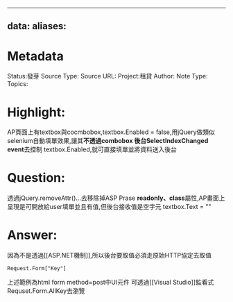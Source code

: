 

---
data:
aliases:
---
# Metadata
Status:發芽
Source Type:
Source URL:
Project:租貸
Author:
Note Type:
Topics:


# Highlight:
AP頁面上有textbox與cocmbobox,textbox.Enabled = false,用jQuery做類似selenium自動填單效果,讓其**不透過combobox 後台SelectIndexChanged event**去控制 textbox.Enabled,就可直接填單並將資料送入後台

# Question:
透過jQuery.removeAttr()...去移除掉ASP Prase **readonly、class**屬性,AP畫面上呈現是可開放給user填單並且有值,但後台接收值是空字元 textbox.Text = ""

# Answer:
因為不是透過[[ASP.NET機制]],所以後台要取值必須走原始HTTP協定去取值
```
Request.Form["Key"]
```
上述範例為html form method=post中UI元件
可透過[[Visual Studio]]監看式Requset.Form.AllKey去瀏覽

